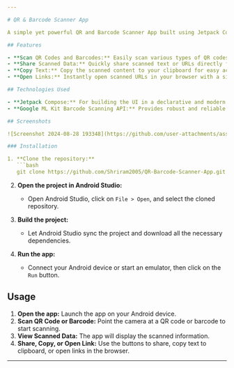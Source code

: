 ```yaml
---

# QR & Barcode Scanner App

A simple yet powerful QR and Barcode Scanner App built using Jetpack Compose and the Google ML Kit Barcode Scanning API. This app supports all basic scanning features and provides additional functionalities such as sharing, copying text, and opening links directly from scanned results.

## Features

- **Scan QR Codes and Barcodes:** Easily scan various types of QR codes and barcodes with fast and accurate results.
- **Share Scanned Data:** Quickly share scanned text or URLs directly from the app.
- **Copy Text:** Copy the scanned content to your clipboard for easy access and usage.
- **Open Links:** Instantly open scanned URLs in your browser with a single tap.

## Technologies Used

- **Jetpack Compose:** For building the UI in a declarative and modern way.
- **Google ML Kit Barcode Scanning API:** Provides robust and reliable barcode scanning capabilities.

## Screenshots

![Screenshot 2024-08-28 193348](https://github.com/user-attachments/assets/0ec208c6-6800-4360-a75b-ec56bed9108f)

### Installation

1. **Clone the repository:**
   ```bash
   git clone https://github.com/Shriram2005/QR-Barcode-Scanner-App.git
   ```
   
2. **Open the project in Android Studio:**
   - Open Android Studio, click on `File > Open`, and select the cloned repository.

3. **Build the project:**
   - Let Android Studio sync the project and download all the necessary dependencies.

4. **Run the app:**
   - Connect your Android device or start an emulator, then click on the `Run` button.

## Usage

1. **Open the app:** Launch the app on your Android device.
2. **Scan QR Code or Barcode:** Point the camera at a QR code or barcode to start scanning.
3. **View Scanned Data:** The app will display the scanned information.
4. **Share, Copy, or Open Link:** Use the buttons to share, copy text to clipboard, or open links in the browser.

---
```

